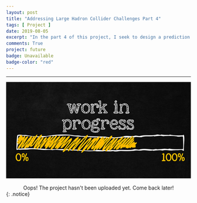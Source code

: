 ```yaml
---
layout: post
title: "Addressing Large Hadron Collider Challenges Part 4"
tags: [ Project ]
date: 2019-08-05
excerpt: "In the part 4 of this project, I seek to design a prediction model that is able to discriminate the basetracks belonging to the electromagnetic showers from the background basetracks. The goal is to get the best possible score (ROC AUC)."
comments: True
project: future
badge: Unavailable
badge-color: "red"
---
```


---

![png](/assets/img/wip.jpg)
<center> Oops! The project hasn't been uploaded yet. Come back later! </center>
{: .notice}
